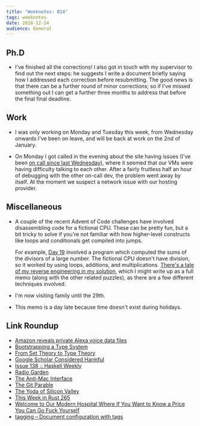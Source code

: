 ```yaml
---
title: "Weeknotes: 014"
tags: weeknotes
date: 2018-12-24
audience: General
---
```


## Ph.D

- I've finished all the corrections!  I also got in touch with my
  supervisor to find out the next steps: he suggests I write a
  document briefly saying how I addressed each correction before
  resubmitting.  The good news is that there can be a further round of
  minor corrections; so if I've missed something out I can get a
  further three months to address that before the final final
  deadline.

## Work

- I was only working on Monday and Tuesday this week, from Wednesday
  onwards I've been on leave, and will be back at work on the 2nd of
  January.

- On Monday I got called in the evening about the site having issues
  (I've been [on call since last Wednesday][]), where it seemed that
  our VMs were having difficulty talking to each other.  After a
  fairly fruitless half an hour of debugging with the other on-call
  dev, the problem went away by itself.  At the moment we suspect a
  network issue with our hosting provider.

[on call since last Wednesday]: weeknotes-013.html

## Miscellaneous

- A couple of the recent Advent of Code challenges have involved
  disassembling code for a fictional CPU.  These can be pretty fun,
  but a bit tricky to solve if you're not familiar with how
  higher-level constructs like loops and conditionals get compiled
  into jumps.

  For example, [Day 19][] involved a program which computed the sums
  of the divisors of a large number.  The fictional CPU doesn't have
  division, so it worked by using loops, additions, and
  multiplications.  [There's a tale of my reverse engineering in my
  solution][], which I might write up as a full memo (along with the
  other related puzzles), as there are a few different techniques
  involved.

- I'm now visiting family until the 29th.

- This memo is a day late because time doesn't exist during holidays.

[Day 19]: https://adventofcode.com/2018/day/19
[There's a tale of my reverse engineering in my solution]: https://github.com/barrucadu/aoc/blob/master/solutions/day19/Common.hs#L148

## Link Roundup

- [Amazon reveals private Alexa voice data files](https://www.heise.de/newsticker/meldung/Amazon-reveals-private-voice-data-files-4256015.html)
- [Bootstrapping a Type System](http://journal.stuffwithstuff.com/2010/10/29/bootstrapping-a-type-system/)
- [From Set Theory to Type Theory](https://golem.ph.utexas.edu/category/2013/01/from_set_theory_to_type_theory.html)
- [Google Scholar Considered Harmful](https://www.ralfj.de/blog/2018/12/12/google-scholar.html)
- [Issue 138 :: Haskell Weekly](https://haskellweekly.news/issues/138.html)
- [Radio Garden](http://radio.garden)
- [The Anti-Mac Interface](https://www.nngroup.com/articles/anti-mac-interface/)
- [The Git Parable](http://tom.preston-werner.com/2009/05/19/the-git-parable.html)
- [The Yoda of Silicon Valley](https://www.nytimes.com/2018/12/17/science/donald-knuth-computers-algorithms-programming.html)
- [This Week in Rust 265](https://this-week-in-rust.org/blog/2018/12/18/this-week-in-rust-265/)
- [Welcome to Our Modern Hospital Where If You Want to Know a Price You Can Go Fuck Yourself](https://www.mcsweeneys.net/articles/welcome-to-our-modern-hospital-where-if-you-want-to-know-a-price-you-can-go-fuck-yourself)
- [tagging – Document configuration with tags](https://ctan.org/pkg/tagging)
